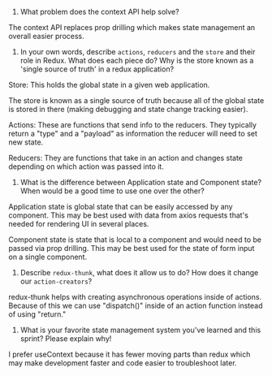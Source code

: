 1. What problem does the context API help solve?

The context API replaces prop drilling which makes state management an overall easier process.


1. In your own words, describe `actions`, `reducers` and the `store` and their role in Redux. What does each piece do? Why is the store known as a 'single source of truth' in a redux application?

Store: This holds the global state in a given web application.

The store is known as a single source of truth because all of the global state is stored in there (making debugging and state change tracking easier).

Actions: These are functions that send info to the reducers. They typically return a "type" and a "payload" as information the reducer will need to set new state. 

Reducers: They are functions that take in an action and changes state depending on which action was passed into it.


1. What is the difference between Application state and Component state? When would be a good time to use one over the other?

Application state is global state that can be easily accessed by any component. 
This may be best used with data from axios requests that's needed for rendering UI in several places. 

Component state is state that is local to a component and would need to be passed via prop drilling.
This may be best used for the state of form input on a single component. 


1. Describe `redux-thunk`, what does it allow us to do? How does it change our `action-creators`?

redux-thunk helps with creating asynchronous operations inside of actions. 
Because of this we can use "dispatch()" inside of an action function instead of using "return."  


1. What is your favorite state management system you've learned and this sprint? Please explain why!

I prefer useContext because it has fewer moving parts than redux which may make development faster and code easier to troubleshoot later.
